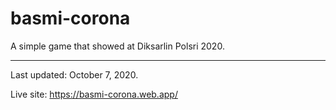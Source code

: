 # basmi-corona

A simple game that showed at Diksarlin Polsri 2020.

---

Last updated: October 7, 2020.

Live site: https://basmi-corona.web.app/
